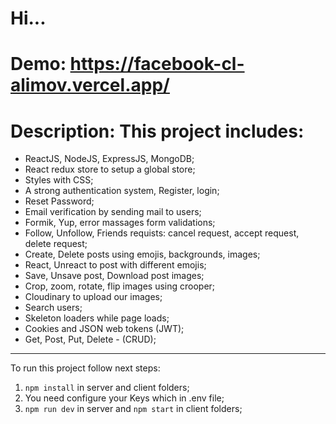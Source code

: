 # Hi...

# Demo: https://facebook-cl-alimov.vercel.app/

# Description: This project includes:
- ReactJS, NodeJS, ExpressJS, MongoDB;
- React redux store to setup a global store;
- Styles with CSS;
- A strong authentication system, Register, login;
- Reset Password;
- Email verification by sending mail to users;
- Formik, Yup, error massages form validations;
- Follow, Unfollow, Friends requists: cancel request, accept request, delete request;
- Create, Delete posts using emojis, backgrounds, images;
- React, Unreact to post with different emojis;
- Save, Unsave post, Download post images;
- Crop, zoom, rotate, flip images using crooper;
- Cloudinary to upload our images;
- Search users;
- Skeleton loaders while page loads;
- Cookies and JSON web tokens (JWT);
- Get, Post, Put, Delete - (CRUD);

---------------------------------------

To run this project follow next steps:

1. `npm install` in server and client folders;
2. You need configure your Keys which in .env file;
3. `npm run dev` in server and `npm start` in client folders;
